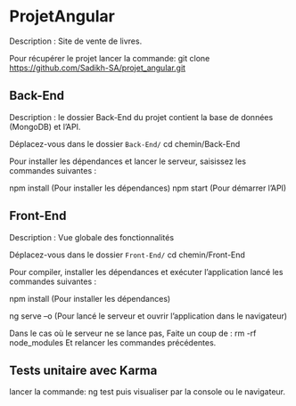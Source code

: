 # ProjetAngular
Description : Site de vente de livres.

Pour récupérer le projet lancer la commande:
git clone https://github.com/Sadikh-SA/projet_angular.git

## Back-End
Description : le dossier Back-End du projet contient la base de données (MongoDB) et l’API.

Déplacez-vous dans le dossier `Back-End/`
cd chemin/Back-End

Pour installer les dépendances et lancer le serveur, saisissez les commandes suivantes :

npm install (Pour installer les dépendances)
npm start (Pour démarrer l’API)

## Front-End
Description : Vue globale des fonctionnalités

Déplacez-vous dans le dossier `Front-End/`
cd chemin/Front-End

Pour compiler, installer les dépendances et exécuter l’application lancé les commandes suivantes :

npm install  (Pour installer les dépendances) 

ng serve –o (Pour lancé le serveur et ouvrir l’application dans le navigateur)

Dans le cas où le serveur ne se lance pas,
Faite un coup de : rm -rf node_modules
Et relancer les commandes précédentes.

## Tests unitaire avec Karma
lancer la commande: ng test puis visualiser par la console ou le navigateur.

